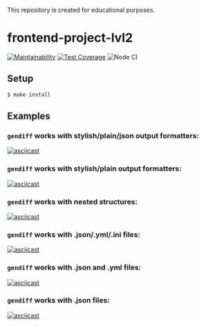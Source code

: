 This repository is created for educational purposes.

# frontend-project-lvl2

[![Maintainability](https://api.codeclimate.com/v1/badges/93a94c70e4c736216832/maintainability)](https://codeclimate.com/github/philosatom/frontend-project-lvl2/maintainability)
[![Test Coverage](https://api.codeclimate.com/v1/badges/93a94c70e4c736216832/test_coverage)](https://codeclimate.com/github/philosatom/frontend-project-lvl2/test_coverage)
![Node CI](https://github.com/philosatom/frontend-project-lvl2/workflows/Node%20CI/badge.svg)

## Setup
```sh
$ make install
```

## Examples
### `gendiff` works with stylish/plain/json output formatters:
[![asciicast](https://asciinema.org/a/351390.svg)](https://asciinema.org/a/351390)
### `gendiff` works with stylish/plain output formatters:
[![asciicast](https://asciinema.org/a/351194.svg)](https://asciinema.org/a/351194)
### `gendiff` works with nested structures:
[![asciicast](https://asciinema.org/a/351071.svg)](https://asciinema.org/a/351071)
### `gendiff` works with .json/.yml/.ini files:
[![asciicast](https://asciinema.org/a/350843.svg)](https://asciinema.org/a/350843)
### `gendiff` works with .json and .yml files:
[![asciicast](https://asciinema.org/a/350817.svg)](https://asciinema.org/a/350817)
### `gendiff` works with .json files:
[![asciicast](https://asciinema.org/a/350585.svg)](https://asciinema.org/a/350585)
